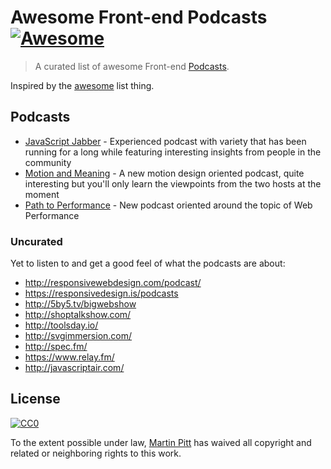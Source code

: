 # Awesome Front-end Podcasts [![Awesome](https://cdn.rawgit.com/sindresorhus/awesome/d7305f38d29fed78fa85652e3a63e154dd8e8829/media/badge.svg)](https://github.com/sindresorhus/awesome)

> A curated list of awesome Front-end [Podcasts](#podcasts).

Inspired by the [awesome](https://github.com/sindresorhus/awesome) list thing.

## Podcasts

- [JavaScript Jabber](https://devchat.tv/js-jabber) - Experienced podcast with variety that has been running for a long while featuring interesting insights from people in the community
- [Motion and Meaning](http://www.motionandmeaning.io/) - A new motion design oriented podcast, quite interesting but you'll only learn the viewpoints from the two hosts at the moment
- [Path to Performance](https://pathtoperf.com/) - New podcast oriented around the topic of Web Performance

### Uncurated

Yet to listen to and get a good feel of what the podcasts are about:
- http://responsivewebdesign.com/podcast/
- https://responsivedesign.is/podcasts
- http://5by5.tv/bigwebshow
- http://shoptalkshow.com/
- http://toolsday.io/
- http://svgimmersion.com/
- http://spec.fm/
- https://www.relay.fm/
- http://javascriptair.com/


## License

[![CC0](http://i.creativecommons.org/p/zero/1.0/88x31.png)](http://creativecommons.org/publicdomain/zero/1.0/)

To the extent possible under law, [Martin Pitt](http://martinpitt.co.uk) has waived all copyright and related or neighboring rights to this work.
